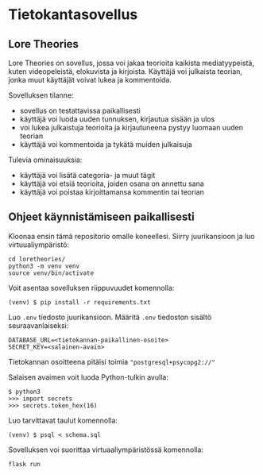 # Tietokantasovellus
## Lore Theories

Lore Theories on sovellus, jossa voi jakaa teorioita kaikista mediatyypeistä, kuten videopeleistä, elokuvista ja kirjoista. Käyttäjä voi julkaista teorian, jonka muut käyttäjät voivat lukea ja kommentoida.

Sovelluksen tilanne:
- sovellus on testattavissa paikallisesti
- käyttäjä voi luoda uuden tunnuksen, kirjautua sisään ja ulos
- voi lukea julkaistuja teorioita ja kirjautuneena pystyy luomaan uuden teorian
- käyttäjä voi kommentoida ja tykätä muiden julkaisuja

Tulevia ominaisuuksia:
- käyttäjä voi lisätä categoria- ja muut tägit
- käyttäjä voi etsiä teorioita, joiden osana on annettu sana
- käyttäjä voi poistaa kirjoittamansa kommentin tai teorian


## Ohjeet käynnistämiseen paikallisesti
Kloonaa ensin tämä repositorio omalle koneellesi. Siirry juurikansioon ja luo virtuualiympäristö:
```
cd loretheories/
python3 -m venv venv
source venv/bin/activate
```

Voit asentaa sovelluksen riippuvuudet komennolla:
```
(venv) $ pip install -r requirements.txt
```
Luo `.env` tiedosto juurikansioon. Määritä `.env` tiedoston sisältö seuraavanlaiseksi:
```
DATABASE_URL=<tietokannan-paikallinen-osoite>
SECRET_KEY=<salainen-avain>
```
Tietokannan osoitteena pitäisi toimia `"postgresql+psycopg2://"`

Salaisen avaimen voit luoda Python-tulkin avulla:
```
$ python3
>>> import secrets
>>> secrets.token_hex(16)
```
Luo tarvittavat taulut komennolla:
```
(venv) $ psql < schema.sql
```
Sovelluksen voi suorittaa virtuaaliympäristössä komennolla:
``` 
flask run
``` 
